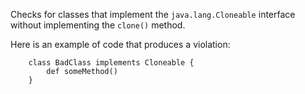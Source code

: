 

Checks for classes that implement the `java.lang.Cloneable` interface without implementing
the `clone()` method.

Here is an example of code that produces a violation:

```
    class BadClass implements Cloneable {
        def someMethod()
    }
```

